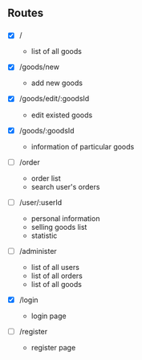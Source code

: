 ## Routes
###
- [x] /
    + list of all goods

- [x] /goods/new
    + add new goods

- [x] /goods/edit/:goodsId
    + edit existed goods

- [x] /goods/:goodsId
    + information of particular goods

- [ ] /order
    + order list
    + search user's orders

- [ ] /user/:userId
    + personal information
    + selling goods list
    + statistic

- [ ] /administer
    + list of all users
    + list of all orders
    + list of all goods

- [x] /login
    + login page

- [ ] /register
    + register page
